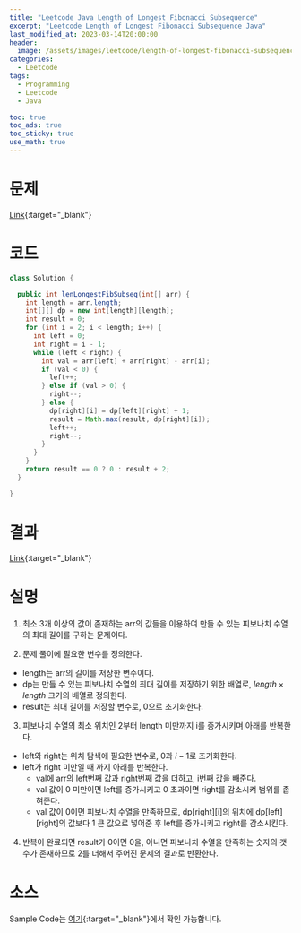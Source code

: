 ```yaml
---
title: "Leetcode Java Length of Longest Fibonacci Subsequence"
excerpt: "Leetcode Length of Longest Fibonacci Subsequence Java"
last_modified_at: 2023-03-14T20:00:00
header:
  image: /assets/images/leetcode/length-of-longest-fibonacci-subsequence.png
categories:
  - Leetcode
tags:
  - Programming
  - Leetcode
  - Java

toc: true
toc_ads: true
toc_sticky: true
use_math: true
---
```

# 문제
[Link](https://leetcode.com/problems/length-of-longest-fibonacci-subsequence){:target="_blank"}

# 코드
```java
class Solution {

  public int lenLongestFibSubseq(int[] arr) {
    int length = arr.length;
    int[][] dp = new int[length][length];
    int result = 0;
    for (int i = 2; i < length; i++) {
      int left = 0;
      int right = i - 1;
      while (left < right) {
        int val = arr[left] + arr[right] - arr[i];
        if (val < 0) {
          left++;
        } else if (val > 0) {
          right--;
        } else {
          dp[right][i] = dp[left][right] + 1;
          result = Math.max(result, dp[right][i]);
          left++;
          right--;
        }
      }
    }
    return result == 0 ? 0 : result + 2;
  }

}
```

# 결과
[Link](https://leetcode.com/problems/length-of-longest-fibonacci-subsequence/submissions/914948793/){:target="_blank"}

# 설명
1. 최소 3개 이상의 값이 존재하는 arr의 값들을 이용하여 만들 수 있는 피보나치 수열의 최대 길이를 구하는 문제이다.

2. 문제 풀이에 필요한 변수를 정의한다.
- length는 arr의 길이를 저장한 변수이다.
- dp는 만들 수 있는 피보나치 수열의 최대 길이를 저장하기 위한 배열로, $length \times length$ 크기의 배열로 정의한다.
- result는 최대 길이를 저장할 변수로, 0으로 초기화한다.

3. 피보나치 수열의 최소 위치인 2부터 length 미만까지 i를 증가시키며 아래를 반복한다.
- left와 right는 위치 탐색에 필요한 변수로, 0과 $i - 1$로 초기화한다.
- left가 right 미만일 때 까지 아래를 반복한다.
  - val에 arr의 left번째 값과 right번째 값을 더하고, i번째 값을 빼준다.
  - val 값이 0 미만이면 left를 증가시키고 0 초과이면 right를 감소시켜 범위를 좁혀준다.
  - val 값이 0이면 피보나치 수열을 만족하므로, dp[right][i]의 위치에 dp[left][right]의 값보다 1 큰 값으로 넣어준 후 left를 증가시키고 right를 감소시킨다.

4. 반복이 완료되면 result가 0이면 0을, 아니면 피보나치 수열을 만족하는 숫자의 갯수가 존재하므로 2를 더해서 주어진 문제의 결과로 반환한다.

# 소스
Sample Code는 [여기](https://github.com/GracefulSoul/leetcode/blob/master/src/main/java/gracefulsoul/problems/LengthOfLongestFibonacciSubsequence.java){:target="_blank"}에서 확인 가능합니다.